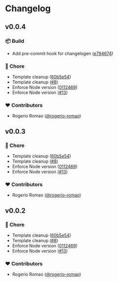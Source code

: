 # Changelog


## v0.0.4


### 📦 Build

- Add pre-commit hook for changelogen ([e794674](https://github.com/rogerio-romao/tchef/commit/e794674))

### 🏡 Chore

- Template cleanup ([60b5e54](https://github.com/rogerio-romao/tchef/commit/60b5e54))
- Template cleanup ([#8](https://github.com/rogerio-romao/tchef/pull/8))
- Enforce Node version ([0112469](https://github.com/rogerio-romao/tchef/commit/0112469))
- Enforce Node version ([#13](https://github.com/rogerio-romao/tchef/pull/13))

### ❤️ Contributors

- Rogerio Romao ([@rogerio-romao](http://github.com/rogerio-romao))

## v0.0.3


### 🏡 Chore

- Template cleanup ([60b5e54](https://github.com/rogerio-romao/tchef/commit/60b5e54))
- Template cleanup ([#8](https://github.com/rogerio-romao/tchef/pull/8))
- Enforce Node version ([0112469](https://github.com/rogerio-romao/tchef/commit/0112469))
- Enforce Node version ([#13](https://github.com/rogerio-romao/tchef/pull/13))

### ❤️ Contributors

- Rogerio Romao ([@rogerio-romao](http://github.com/rogerio-romao))

## v0.0.2


### 🏡 Chore

- Template cleanup ([60b5e54](https://github.com/rogerio-romao/tchef/commit/60b5e54))
- Template cleanup ([#8](https://github.com/rogerio-romao/tchef/pull/8))
- Enforce Node version ([0112469](https://github.com/rogerio-romao/tchef/commit/0112469))
- Enforce Node version ([#13](https://github.com/rogerio-romao/tchef/pull/13))

### ❤️ Contributors

- Rogerio Romao ([@rogerio-romao](http://github.com/rogerio-romao))

